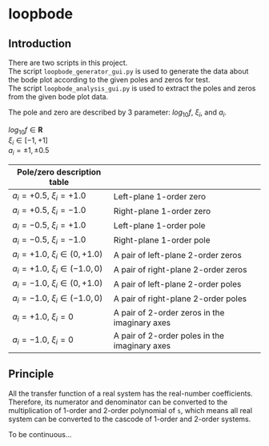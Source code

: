 # loopbode
## Introduction
There are two scripts in this project.  
The script `loopbode_generator_gui.py` is used to generate the data about the bode plot according to the given poles and zeros for test.  
The script `loopbode_analysis_gui.py` is used to extract the poles and zeros from the given bode plot data.

The pole and zero are described by 3 parameter: $log_{10}f$, $\xi_{i}$, and $a_{i}$.  

$log_{10}f\in\mathbf{R}$  
$\xi_{i}\in[-1,+1]$  
$a_{i}=\pm1, \pm0.5$  
  
|Pole/zero description table||
|-|-|
|$a_{i}=+0.5$, $\xi_{i}=+1.0$|Left-plane 1-order zero|
|$a_{i}=+0.5$, $\xi_{i}=-1.0$|Right-plane 1-order zero|
|$a_{i}=-0.5$, $\xi_{i}=+1.0$|Left-plane 1-order pole|
|$a_{i}=-0.5$, $\xi_{i}=-1.0$|Right-plane 1-order pole|
|$a_{i}=+1.0$, $\xi_{i}\in(0,+1.0)$|A pair of left-plane 2-order zeros|
|$a_{i}=+1.0$, $\xi_{i}\in(-1.0,0)$|A pair of right-plane 2-order zeros|
|$a_{i}=-1.0$, $\xi_{i}\in(0,+1.0)$|A pair of left-plane 2-order poles|
|$a_{i}=-1.0$, $\xi_{i}\in(-1.0,0)$|A pair of right-plane 2-order poles|
|$a_{i}=+1.0$, $\xi_{i}=0$|A pair of 2-order zeros in the imaginary axes|
|$a_{i}=-1.0$, $\xi_{i}=0$|A pair of 2-order poles in the imaginary axes|
  
## Principle
All the transfer function of a real system has the real-number coefficients. Therefore, its numerator and denominator can be converted to the multiplication of 1-order and 2-order polynomial of `s`, which means all real system can be converted to the cascode of 1-order and 2-order systems. 

To be continuous...
